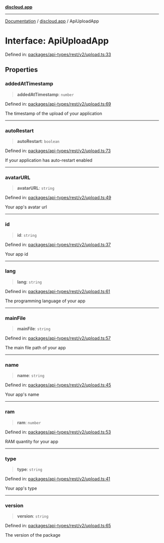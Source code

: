 [**discloud.app**](../README.md)

***

[Documentation](../../packages.md) / [discloud.app](../README.md) / ApiUploadApp

# Interface: ApiUploadApp

Defined in: [packages/api-types/rest/v2/upload.ts:33](https://github.com/discloud/discloud.app/blob/8d6df0b18784d1a4408701ac8e6b9db44dbb7133/packages/api-types/rest/v2/upload.ts#L33)

## Properties

### addedAtTimestamp

> **addedAtTimestamp**: `number`

Defined in: [packages/api-types/rest/v2/upload.ts:69](https://github.com/discloud/discloud.app/blob/8d6df0b18784d1a4408701ac8e6b9db44dbb7133/packages/api-types/rest/v2/upload.ts#L69)

The timestamp of the upload of your application

***

### autoRestart

> **autoRestart**: `boolean`

Defined in: [packages/api-types/rest/v2/upload.ts:73](https://github.com/discloud/discloud.app/blob/8d6df0b18784d1a4408701ac8e6b9db44dbb7133/packages/api-types/rest/v2/upload.ts#L73)

If your application has auto-restart enabled

***

### avatarURL

> **avatarURL**: `string`

Defined in: [packages/api-types/rest/v2/upload.ts:49](https://github.com/discloud/discloud.app/blob/8d6df0b18784d1a4408701ac8e6b9db44dbb7133/packages/api-types/rest/v2/upload.ts#L49)

Your app's avatar url

***

### id

> **id**: `string`

Defined in: [packages/api-types/rest/v2/upload.ts:37](https://github.com/discloud/discloud.app/blob/8d6df0b18784d1a4408701ac8e6b9db44dbb7133/packages/api-types/rest/v2/upload.ts#L37)

Your app id

***

### lang

> **lang**: `string`

Defined in: [packages/api-types/rest/v2/upload.ts:61](https://github.com/discloud/discloud.app/blob/8d6df0b18784d1a4408701ac8e6b9db44dbb7133/packages/api-types/rest/v2/upload.ts#L61)

The programming language of your app

***

### mainFile

> **mainFile**: `string`

Defined in: [packages/api-types/rest/v2/upload.ts:57](https://github.com/discloud/discloud.app/blob/8d6df0b18784d1a4408701ac8e6b9db44dbb7133/packages/api-types/rest/v2/upload.ts#L57)

The main file path of your app

***

### name

> **name**: `string`

Defined in: [packages/api-types/rest/v2/upload.ts:45](https://github.com/discloud/discloud.app/blob/8d6df0b18784d1a4408701ac8e6b9db44dbb7133/packages/api-types/rest/v2/upload.ts#L45)

Your app's name

***

### ram

> **ram**: `number`

Defined in: [packages/api-types/rest/v2/upload.ts:53](https://github.com/discloud/discloud.app/blob/8d6df0b18784d1a4408701ac8e6b9db44dbb7133/packages/api-types/rest/v2/upload.ts#L53)

RAM quantity for your app

***

### type

> **type**: `string`

Defined in: [packages/api-types/rest/v2/upload.ts:41](https://github.com/discloud/discloud.app/blob/8d6df0b18784d1a4408701ac8e6b9db44dbb7133/packages/api-types/rest/v2/upload.ts#L41)

Your app's type

***

### version

> **version**: `string`

Defined in: [packages/api-types/rest/v2/upload.ts:65](https://github.com/discloud/discloud.app/blob/8d6df0b18784d1a4408701ac8e6b9db44dbb7133/packages/api-types/rest/v2/upload.ts#L65)

The version of the package

